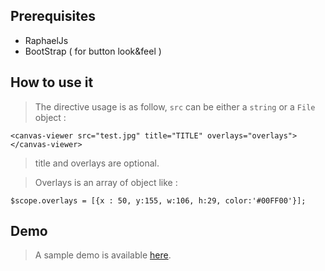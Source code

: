 ## Prerequisites

* RaphaelJs
* BootStrap ( for button look&feel )

## How to use it

> The directive usage is as follow, `src` can be either a `string` or a `File` object :
	
	<canvas-viewer src="test.jpg" title="TITLE" overlays="overlays"></canvas-viewer>

> title and overlays are optional.

> Overlays is an array of object like :
	
	$scope.overlays = [{x : 50, y:155, w:106, h:29, color:'#00FF00'}];

## Demo

> A sample demo is available [here](http://fcrohas.github.io/angular-raphael-viewer).

